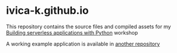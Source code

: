 # ivica-k.github.io

This repository contains the source files and compiled assets for my 
[Building serverless applications with Python](https://ivica-k.github.io/serverless_python_workshop/) workshop

A working example application is available in [another repository](https://github.com/ivica-k/serverless-workshop-code)